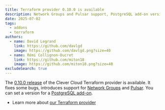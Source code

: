 ```yaml
---
title: Terraform provider 0.10.0 is available
description: Network Groups and Pulsar support, PostgreSQL add-on version
date: 2025-07-02
tags:
  - addons
  - terraform
authors:
  - name: David Legrand
    link: https://github.com/davlgd
    image: https://github.com/davlgd.png?size=40
  - name: Rémi Collignon-Ducret
    link: https://github.com/miton18
    image: https://github.com/miton18.png?size=40
excludeSearch: true
---
```


The [0.10.0 release](https://github.com/CleverCloud/terraform-provider-clevercloud/releases/tag/v0.10.0) of the Clever Cloud Terraform provider is available. It fixes some bugs, introduces support for [Network Groups](/developers/doc/develop/network-groups/) and [Pulsar](https://www.clever-cloud.com/developers/doc/addons/pulsar/). You can set a version for a [PostgreSQL add-on](/developers/doc/addons/postgresql/).

* Learn more about [our Terraform provider](https://registry.terraform.io/providers/CleverCloud/clevercloud/latest/docs)
